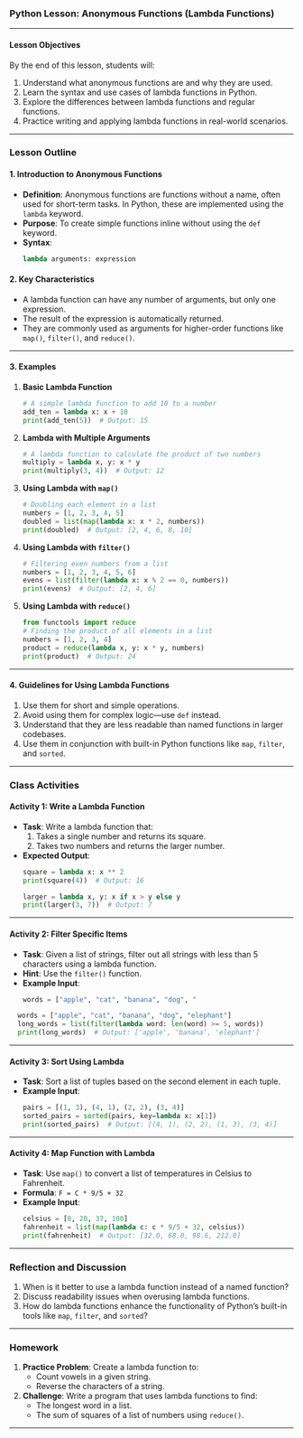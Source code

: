 ### **Python Lesson: Anonymous Functions (Lambda Functions)**

---

#### **Lesson Objectives**
By the end of this lesson, students will:
1. Understand what anonymous functions are and why they are used.
2. Learn the syntax and use cases of lambda functions in Python.
3. Explore the differences between lambda functions and regular functions.
4. Practice writing and applying lambda functions in real-world scenarios.

---

### **Lesson Outline**

#### **1. Introduction to Anonymous Functions**
- **Definition**: Anonymous functions are functions without a name, often used for short-term tasks. In Python, these are implemented using the `lambda` keyword.
- **Purpose**: To create simple functions inline without using the `def` keyword.
- **Syntax**:
  ```python
  lambda arguments: expression
  ```

#### **2. Key Characteristics**
- A lambda function can have any number of arguments, but only one expression.
- The result of the expression is automatically returned.
- They are commonly used as arguments for higher-order functions like `map()`, `filter()`, and `reduce()`.

---

#### **3. Examples**

1. **Basic Lambda Function**
   ```python
   # A simple lambda function to add 10 to a number
   add_ten = lambda x: x + 10
   print(add_ten(5))  # Output: 15
   ```

2. **Lambda with Multiple Arguments**
   ```python
   # A lambda function to calculate the product of two numbers
   multiply = lambda x, y: x * y
   print(multiply(3, 4))  # Output: 12
   ```

3. **Using Lambda with `map()`**
   ```python
   # Doubling each element in a list
   numbers = [1, 2, 3, 4, 5]
   doubled = list(map(lambda x: x * 2, numbers))
   print(doubled)  # Output: [2, 4, 6, 8, 10]
   ```

4. **Using Lambda with `filter()`**
   ```python
   # Filtering even numbers from a list
   numbers = [1, 2, 3, 4, 5, 6]
   evens = list(filter(lambda x: x % 2 == 0, numbers))
   print(evens)  # Output: [2, 4, 6]
   ```

5. **Using Lambda with `reduce()`**
   ```python
   from functools import reduce
   # Finding the product of all elements in a list
   numbers = [1, 2, 3, 4]
   product = reduce(lambda x, y: x * y, numbers)
   print(product)  # Output: 24
   ```

---

#### **4. Guidelines for Using Lambda Functions**
1. Use them for short and simple operations.
2. Avoid using them for complex logic—use `def` instead.
3. Understand that they are less readable than named functions in larger codebases.
4. Use them in conjunction with built-in Python functions like `map`, `filter`, and `sorted`.

---

### **Class Activities**

#### **Activity 1: Write a Lambda Function**
- **Task**: Write a lambda function that:
  1. Takes a single number and returns its square.
  2. Takes two numbers and returns the larger number.
- **Expected Output**:
  ```python
  square = lambda x: x ** 2
  print(square(4))  # Output: 16

  larger = lambda x, y: x if x > y else y
  print(larger(3, 7))  # Output: 7
  ```

---

#### **Activity 2: Filter Specific Items**
- **Task**: Given a list of strings, filter out all strings with less than 5 characters using a lambda function.
- **Hint**: Use the `filter()` function.
- **Example Input**:
  ```python
  words = ["apple", "cat", "banana", "dog", "

```python
  words = ["apple", "cat", "banana", "dog", "elephant"]
  long_words = list(filter(lambda word: len(word) >= 5, words))
  print(long_words)  # Output: ['apple', 'banana', 'elephant']
  ```

---

#### **Activity 3: Sort Using Lambda**
- **Task**: Sort a list of tuples based on the second element in each tuple.
- **Example Input**:
  ```python
  pairs = [(1, 3), (4, 1), (2, 2), (3, 4)]
  sorted_pairs = sorted(pairs, key=lambda x: x[1])
  print(sorted_pairs)  # Output: [(4, 1), (2, 2), (1, 3), (3, 4)]
  ```

---

#### **Activity 4: Map Function with Lambda**
- **Task**: Use `map()` to convert a list of temperatures in Celsius to Fahrenheit.
- **Formula**: `F = C * 9/5 + 32`
- **Example Input**:
  ```python
  celsius = [0, 20, 37, 100]
  fahrenheit = list(map(lambda c: c * 9/5 + 32, celsius))
  print(fahrenheit)  # Output: [32.0, 68.0, 98.6, 212.0]
  ```

---

### **Reflection and Discussion**
1. When is it better to use a lambda function instead of a named function?
2. Discuss readability issues when overusing lambda functions.
3. How do lambda functions enhance the functionality of Python’s built-in tools like `map`, `filter`, and `sorted`?

---

### **Homework**
1. **Practice Problem**: Create a lambda function to:
   - Count vowels in a given string.
   - Reverse the characters of a string.
2. **Challenge**: Write a program that uses lambda functions to find:
   - The longest word in a list.
   - The sum of squares of a list of numbers using `reduce()`.

---
